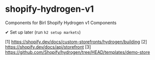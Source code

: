 # shopify-hydrogen-v1
Components for Birl Shopify Hydrogen v1 Components


✔  Set up later (run `h2 setup markets`)


[1] https://shopify.dev/docs/custom-storefronts/hydrogen/building
[2] https://shopify.dev/docs/api/storefront
[3] https://github.com/Shopify/hydrogen/tree/HEAD/templates/demo-store
